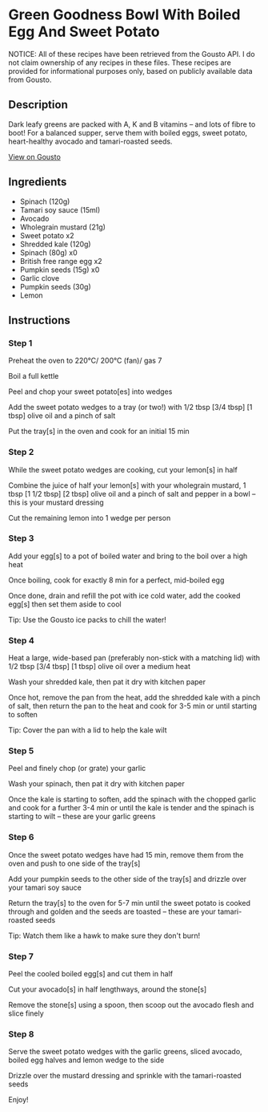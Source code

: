 # Green Goodness Bowl With Boiled Egg And Sweet Potato

NOTICE: All of these recipes have been retrieved from the Gousto API. I do not claim ownership of any recipes in these files. These recipes are provided for informational purposes only, based on publicly available data from Gousto.

## Description

Dark leafy greens are packed with A, K and B vitamins – and lots of fibre to boot! For a balanced supper, serve them with boiled eggs, sweet potato, heart-healthy avocado and tamari-roasted seeds.

[View on Gousto](https://www.gousto.co.uk/recipes/cookbook/green-goodness-bowl-with-egg-sweet-potato)

## Ingredients

- Spinach (120g)
- Tamari soy sauce (15ml)
- Avocado
- Wholegrain mustard (21g)
- Sweet potato x2
- Shredded kale (120g)
- Spinach (80g) x0
- British free range egg x2
- Pumpkin seeds (15g) x0
- Garlic clove
- Pumpkin seeds (30g)
- Lemon

## Instructions


### Step 1

Preheat the oven to 220°C/ 200°C (fan)/ gas 7

Boil a full kettle

Peel and chop your sweet potato[es] into wedges

Add the sweet potato wedges to a tray (or two!) with 1/2 tbsp <span class="text-purple">[3/4 tbsp] </span><span class="text-danger">[1 tbsp]</span> olive oil and a pinch of salt

Put the tray[s] in the oven and cook for an initial 15 min


### Step 2

While the sweet potato wedges are cooking, cut your lemon[s] in half

Combine the juice of half your lemon[s] with your wholegrain mustard, 1 tbsp<span class="text-purple"> [1 1/2 tbsp]</span> <span class="text-danger">[2 tbsp]</span> olive oil and a pinch of salt and pepper in a bowl – this is your mustard dressing

Cut the remaining lemon into 1 wedge per person


### Step 3

Add your egg[s] to a pot of boiled water and bring to the boil over a high heat 

Once boiling, cook for exactly 8 min for a perfect, mid-boiled egg

Once done, drain and refill the pot with ice cold water, add the cooked egg[s] then set them aside to cool

Tip: Use the Gousto ice packs to chill the water!


### Step 4

Heat a large, wide-based pan (preferably non-stick with a matching lid) with 1/2 tbsp<span class="text-purple"> [3/4 tbsp]</span> <span class="text-danger">[1 tbsp]</span> olive oil over a medium heat

Wash your shredded kale, then pat it dry with kitchen paper

Once hot, remove the pan from the heat, add the shredded kale with a pinch of salt, then return the pan to the heat and cook for 3-5 min or until starting to soften

Tip: Cover the pan with a lid to help the kale wilt


### Step 5

Peel and finely chop (or grate) your garlic

Wash your spinach, then pat it dry with kitchen paper

Once the kale is starting to soften, add the spinach with the chopped garlic and cook for a further 3-4 min or until the kale is tender and the spinach is starting to wilt – these are your garlic greens


### Step 6

Once the sweet potato wedges have had 15 min, remove them from the oven and push to one side of the tray[s]

Add your pumpkin seeds to the other side of the tray[s] and drizzle over your tamari soy sauce

Return the tray[s] to the oven for 5-7 min until the sweet potato is cooked through and golden and the seeds are toasted – these are your tamari-roasted seeds

Tip: Watch them like a hawk to make sure they don't burn!


### Step 7

Peel the cooled boiled egg[s] and cut them in half

Cut your avocado[s] in half lengthways, around the stone[s]

Remove the stone[s] using a spoon, then scoop out the avocado flesh and slice finely

### Step 8

Serve the sweet potato wedges with the garlic greens, sliced avocado, boiled egg halves and lemon wedge to the side

Drizzle over the mustard dressing and sprinkle with the tamari-roasted seeds

Enjoy!

